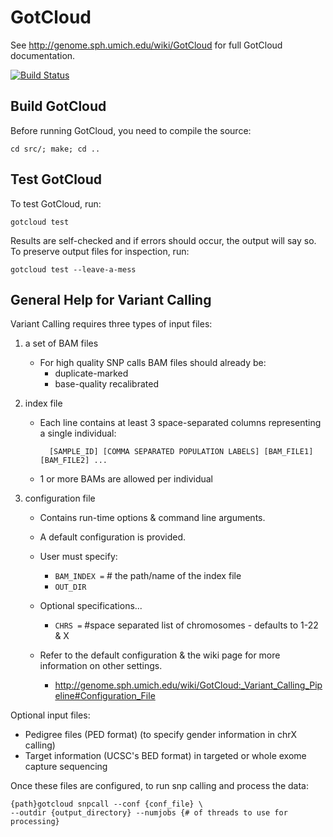 
GotCloud
========
See <http://genome.sph.umich.edu/wiki/GotCloud> for full GotCloud documentation.

[![Build Status](https://travis-ci.org/statgen/gotcloud.svg?branch=master)](https://travis-ci.org/statgen/gotcloud)

Build GotCloud
--------------
Before running GotCloud, you need to compile the source:

    cd src/; make; cd ..

Test GotCloud
-------------
To test GotCloud, run:

    gotcloud test

Results are self-checked and if errors should occur, the output will say so.
To preserve output files for inspection, run:

    gotcloud test --leave-a-mess


General Help for Variant Calling
--------------------------------

Variant Calling requires three types of input files:

1. a set of BAM files
    - For high quality SNP calls BAM files should already be:
        - duplicate-marked 
        - base-quality recalibrated

2. index file
    - Each line contains at least 3 space-separated columns representing a single individual:

            [SAMPLE_ID] [COMMA SEPARATED POPULATION LABELS] [BAM_FILE1] [BAM_FILE2] ...

    - 1 or more BAMs are allowed per individual

3. configuration file
    - Contains run-time options & command line arguments.  
    - A default configuration is provided.
    - User must specify:
        - `BAM_INDEX =`   # the path/name of the index file
        - `OUT_DIR`

    - Optional specifications...
        - `CHRS =` #space separated list of chromosomes - defaults to 1-22 & X

    - Refer to the default configuration & the wiki page for more information on other settings.
        - <http://genome.sph.umich.edu/wiki/GotCloud:_Variant_Calling_Pipeline#Configuration_File>

Optional input files:

- Pedigree files (PED format) (to specify gender information in chrX calling)
- Target information (UCSC's BED format) in targeted or whole exome capture sequencing

Once these files are configured, to run snp calling and process the data:

    {path}gotcloud snpcall --conf {conf_file} \
    --outdir {output_directory} --numjobs {# of threads to use for processing}

